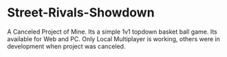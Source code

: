 # Street-Rivals-Showdown
A Canceled Project of Mine. Its a simple 1v1 topdown basket ball game. 
Its available for Web and PC. 
Only Local Multiplayer is working, others were in development when project was canceled.​

